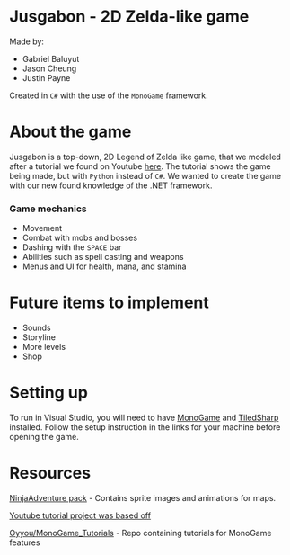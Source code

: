 # Jusgabon - 2D Zelda-like game

Made by:

- Gabriel Baluyut
- Jason Cheung
- Justin Payne

Created in ``C#`` with the use of the ``MonoGame`` framework.



# About the game

Jusgabon is a top-down, 2D Legend of Zelda like game, that we modeled after a tutorial we found on Youtube [here](https://www.youtube.com/watch?v=QU1pPzEGrqw). The tutorial shows the game being made, but with ``Python`` instead of ``C#``.  We wanted to create the game with our new found knowledge of the .NET framework.

### Game mechanics

- Movement
- Combat with mobs and bosses
- Dashing with the ``SPACE`` bar 
- Abilities such as spell casting and weapons
- Menus and UI for health, mana, and stamina


# Future items to implement

- Sounds
- Storyline
- More levels
- Shop


# Setting up

To run in Visual Studio, you will need to have [MonoGame](https://docs.monogame.net/articles/getting_started/1_setting_up_your_development_environment_windows.html) and [TiledSharp](https://github.com/marshallward/TiledSharp) installed. Follow the setup instruction in the links for your machine before opening the game.

# Resources

[NinjaAdventure pack](https://pixel-boy.itch.io/ninja-adventure-asset-pack) - Contains sprite images and animations for maps.

[Youtube tutorial project was based off](https://www.youtube.com/watch?v=QU1pPzEGrqw) 

[Oyyou/MonoGame_Tutorials](https://github.com/Oyyou/MonoGame_Tutorials) - Repo containing tutorials for MonoGame features 

